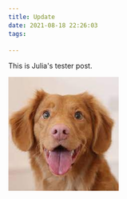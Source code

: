 ```yaml
---
title: Update
date: 2021-08-18 22:26:03
tags: 

---
```


This is Julia's tester post.

![First photo](https://github.com/divvynotes/images/blob/main/Unknown.jpeg?raw=true)
